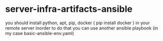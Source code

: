 # server-infra-artifacts-ansible

you should install python, apt, pip, docker ( pip install docker ) in your remote server inorder to do that you can use another ansible playbook (in my case basic-ansible-env.yaml)
